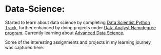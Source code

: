 # Data-Science:
Started to learn about data science by completing [Data Scientist Python Track](https://www.datacamp.com/tracks/data-scientist-with-python), further enhanced by doing projects under [Data Analyst Nanodegree program](https://www.udacity.com/course/data-analyst-nanodegree--nd002). Currently learning about [Advanced Data Science](https://www.coursera.org/specializations/advanced-data-science-ibm). 

Some of the interesting assignments and projects in my learning journey was captured here.

